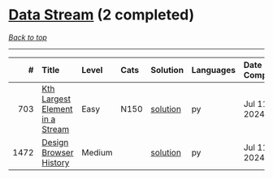 # [Data Stream](<https://leetcode.com/tag/Data-Stream/>) (2 completed)

*[Back to top](<../../README.md>)*

------

|    # | Title                                                                                              | Level   | Cats   | Solution                                                  | Languages   | Date Complete   |
|-----:|:---------------------------------------------------------------------------------------------------|:--------|:-------|:----------------------------------------------------------|:------------|:----------------|
|  703 | [Kth Largest Element in a Stream](<https://leetcode.com/problems/kth-largest-element-in-a-stream>) | Easy    | N150   | [solution](<../_703. Kth Largest Element in a Stream.md>) | py          | Jul 11, 2024    |
| 1472 | [Design Browser History](<https://leetcode.com/problems/design-browser-history>)                   | Medium  |        | [solution](<../_1472. Design Browser History.md>)         | py          | Jul 11, 2024    |